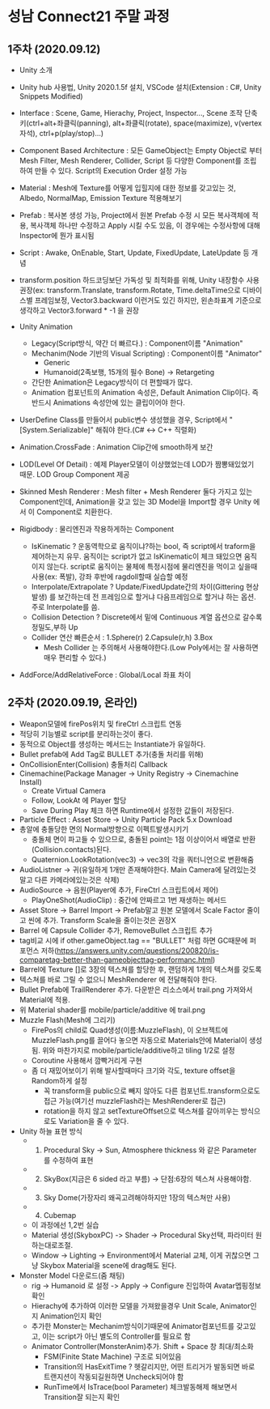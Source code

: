 # 성남 Connect21 주말 과정 
## 1주차 (2020.09.12)
- Unity 소개
- Unity hub 사용법, Unity 2020.1.5f 설치, VSCode 설치(Extension : C#, Unity Snippets Modified)
- Interface : Scene, Game, Hierachy, Project, Inspector..., Scene 조작 단축키(ctrl+alt+좌클릭(panning), alt+좌클릭(rotate), space(maximize), v(vertex 자석), ctrl+p(play/stop)...)
- Component Based Architecture : 모든 GameObject는 Empty Object로 부터 Mesh Filter, Mesh Renderer, Collider, Script 등 다양한 Component를 조립하여 만들 수 있다. Script의 Execution Order 설정 가능
- Material : Mesh에 Texture를 어떻게 입힐지에 대한 정보를 갖고있는 것, Albedo, NormalMap, Emission Texture 적용해보기
- Prefab : 복사본 생성 가능, Project에서 원본 Prefab 수정 시 모든 복사객체에 적용, 복사객체 하나만 수정하고 Apply 시킬 수도 있음, 이 경우에는 수정사항에 대해 Inspector에 뭔가 표시됨
- Script : Awake, OnEnable, Start, Update, FixedUpdate, LateUpdate 등 개념
- transform.position 하드코딩보단 가독성 및 최적화를 위해, Unity 내장함수 사용 권장(ex: transform.Translate, transform.Rotate, Time.deltaTime으로 디바이스별 프레임보정, Vector3.backward 이런거도 있긴 하지만, 왼손좌표계 기준으로 생각하고 Vector3.forward * -1 을 권장 
- Unity Animation
  - Legacy(Script방식, 약간 더 빠르다.) : Component이름 "Animation"
  - Mechanim(Node 기반의 Visual Scripting) : Component이름 "Animator"
    - Generic
    - Humanoid(2족보행, 15개의 필수 Bone) -> Retargeting 
  - 간단한 Animation은 Legacy방식이 더 편할때가 많다.
  - Animation 컴포넌트의 Animation 속성은, Default Animation Clip이다. 즉 반드시 Animations 속성안에 있는 클립이어야 한다.

- UserDefine Class를 만들어서 public변수 생성했을 경우, Script에서 "[System.Serializable]" 해줘야 한다.(C# <-> C++ 직렬화)
- Animation.CrossFade : Animation Clip간에 smooth하게 보간
- LOD(Level Of Detail) : 예제 Player모델이 이상했었는데 LOD가 짬뽕돼있었기 때문. LOD Group Component 제공
- Skinned Mesh Renderer : Mesh filter + Mesh Renderer 둘다 가지고 있는 Component인데, Animation을 갖고 있는 3D Model을 Import할 경우 Unity 에서 이 Component로 치환한다.
- Rigidbody : 물리엔진과 작용하게하는 Component
  - IsKinematic ? 운동역학으로 움직이냐?하는 bool, 즉 script에서 traform을 제어하는지 유무. 움직이는 script가 없고 IsKinematic이 체크 돼있으면 움직이지 않는다. script로 움직이는 물체에 특정시점에 물리엔진을 먹이고 싶을때 사용(ex: 폭발), 강좌 후반에 ragdoll할때 실습할 예정 
  - Interpolate/Extrapolate ? Update/FixedUpdate간의 차이(Gittering 현상 발생) 를 보간하는데 전 프레임으로 할거냐 다음프레임으로 할거냐 하는 옵션. 주로 Interpolate를 씀.
  - Collision Detection ? Discrete에서 밑에 Continuous 계열 옵션으로 갈수록 정밀도,부하 Up
  - Collider 연산 빠른순서 : 1.Sphere(r) 2.Capsule(r,h) 3.Box
    - Mesh Collider 는 주의해서 사용해야한다.(Low Poly에서는 잘 사용하면 매우 편리할 수 있다.)
- AddForce/AddRelativeForce : Global/Local 좌표 차이

## 2주차 (2020.09.19, 온라인)
- Weapon모델에 firePos위치 및 fireCtrl 스크립트 연동
- 적당히 기능별로 script를 분리하는것이 좋다.
- 동적으로 Object를 생성하는 메서드는 Instantiate가 유일하다.
- Bullet prefab에 Add Tag로 BULLET 추가(충돌 처리를 위해)
- OnCollisionEnter(Collision) 충돌처리 Callback
- Cinemachine(Package Manager -> Unity Registry -> Cinemachine Install)
  - Create Virtual Camera
  - Follow, LookAt 에 Player 할당 
  - Save During Play 체크 하면 Runtime에서 설정한 값들이 저장된다.
- Particle Effect : Asset Store -> Unity Particle Pack 5.x Download
- 총알에 충돌당한 면의 Normal방향으로 이펙트발생시키기
  - 충돌체 면이 파고들 수 있으므로, 충돌된 point는 1점 이상이어서 배열로 반환(Collision.contacts)된다. 
  - Quaternion.LookRotation(vec3) -> vec3의 각을 쿼터니언으로 변환해줌
- AudioListner -> 귀(유일하게 1개만 존재해야한다. Main Camera에 달려있는것 말고 다른 카메라에있는것은 삭제)
- AudioSource -> 음원(Player에 추가, FireCtrl 스크립트에서 제어)
  - PlayOneShot(AudioClip) : 중간에 안짜르고 1번 재생하는 메서드
- Asset Store -> Barrel Import -> Prefab말고 원본 모델에서 Scale Factor 줄이고 씬에 추가. Transform Scale을 줄이는것은 권장X
- Barrel 에 Capsule Collider 추가, RemoveBullet 스크립트 추가
- tag비교 시에 if other.gameObject.tag == "BULLET" 처럼 하면 GC때문에 퍼포먼스 저하(https://answers.unity.com/questions/200820/is-comparetag-better-than-gameobjecttag-performanc.html)
- Barrel에 Texture []로 3장의 텍스쳐를 할당한 후, 랜덤하게 1개의 텍스쳐를 갖도록
- 텍스쳐를 바로 그릴 수 없으니 MeshRenderer 에 전달해줘야 한다.
- Bullet Prefab에 TrailRenderer 추가. 다운받은 리소스에서 trail.png 가져와서 Material에 적용.
- 위 Material shader를 mobile/particle/additive 에 trail.png
- Muzzle Flash(Mesh에 그리기)
  - FirePos의 child로 Quad생성(이름:MuzzleFlash), 이 오브젝트에 MuzzleFlash.png를 끌어다 놓으면 자동으로 Materials안에 Material이 생성됨. 위와 마찬가지로 mobile/particle/additive하고 tiling 1/2로 설정
  - Coroutine 사용해서 깜빡거리게 구현
  - 좀 더 재밌어보이기 위해 발사할때마다 크기와 각도, texture offset을 Random하게 설정
    - 꼭 transform을 public으로 빼지 않아도 다른 컴포넌트.transform으로도 접근 가능(여기선 muzzleFlash라는 MeshRenderer로 접근) 
    - rotation을 하지 않고 setTextureOffset으로 텍스쳐를 갈아끼우는 방식으로도 Variation을 줄 수 있다.
- Unity 하늘 표현 방식
  - 1. Procedural Sky -> Sun, Atmosphere thickness 와 같은 Parameter를 수정하여 표현
  - 2. SkyBox(지금은 6 sided 라고 부름) -> 단점:6장의 텍스쳐 사용해야함.
  - 3. Sky Dome(가장자리 왜곡고려해야하지만 1장의 텍스쳐만 사용)
  - 4. Cubemap
  - 이 과정에선 1,2번 실습
  - Material 생성(SkyboxPC) -> Shader -> Procedural Sky선택, 파라미터 원하는대로조절. 
  - Window -> Lighting -> Environment에서 Material 교체, 이게 귀찮으면 그냥 Skybox Material을 scene에 drag해도 된다.
- Monster Model 다운로드(줌 채팅)
  - rig -> Humanoid 로 설정 -> Apply -> Configure 진입하여 Avatar멥핑정보 확인
  - Hierachy에 추가하여 이러한 모델을 가져왔을경우 Unit Scale, Animator인지 Animation인지 확인
  - 추가한 Monster는 Mechanim방식이기때문에 Animator컴포넌트를 갖고있고, 이는 script가 아닌 별도의 Controller를 필요로 함
  - Animator Controller(MonsterAnim)추가. Shift + Space 창 최대/최소화
    - FSM(Finite State Machine) 구조로 되어있음
    - Transition의 HasExitTime ? 헷갈리지만, 어떤 트리거가 발동되면 바로 트랜지션이 작동되길원하면 Uncheck되어야 함
    - RunTime에서 IsTrace(bool Parameter) 체크발동해제 해보면서 Transition잘 되는지 확인  
